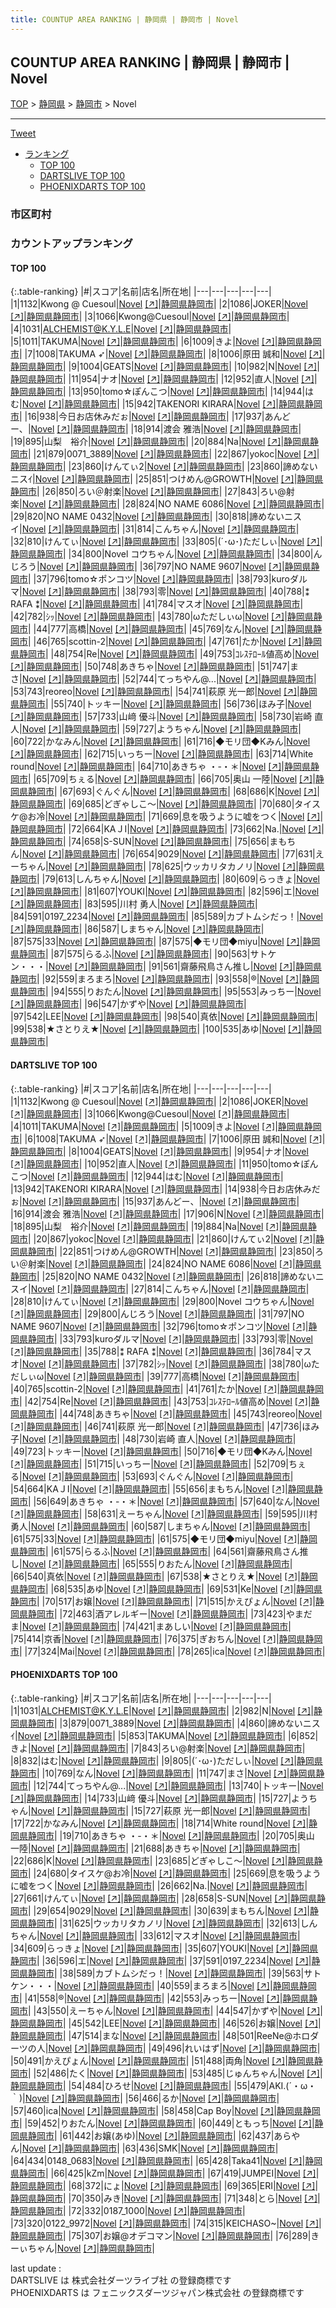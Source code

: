 ```yaml
---
title: COUNTUP AREA RANKING | 静岡県 | 静岡市 | Novel
---
```

## COUNTUP AREA RANKING | 静岡県 | 静岡市 | Novel

[TOP](/darts/rank/) > [静岡県](/darts/rank/静岡県/) > [静岡市](/darts/rank/静岡県/静岡市/) > Novel

___

<a href="https://twitter.com/share?ref_src=twsrc%5Etfw" data-text="COUNTUP AREA RANKING | 静岡県静岡市Novel" class="twitter-share-button" data-hashtags="DARTSLIVE,PHOENIXDARTS,darts,ダーツ" data-show-count="false">Tweet</a>

* [ランキング](#カウントアップランキング)
    * [TOP 100](#top-100)
    * [DARTSLIVE TOP 100](#dartslive-top-100)
    * [PHOENIXDARTS TOP 100](#phoenixdarts-top-100)

### 市区町村

<ul>

</ul>

### カウントアップランキング

#### TOP 100



{:.table-ranking}
|#|スコア|名前|店名|所在地|
|---|---|---|---|---|
|1|1132|<span class="rank-name-dl">Kwong @ Cuesoul</span>|<a href="/darts/rank/shops/041ffbef693f46b2b21333aee1bd51e4.html">Novel</a> <a href="https://search.dartslive.com/jp/shop/041ffbef693f46b2b21333aee1bd51e4">[↗]</a>|<a href="/darts/rank/静岡県/静岡市">静岡県静岡市</a>|
|2|1086|<span class="rank-name-dl">JOKER</span>|<a href="/darts/rank/shops/041ffbef693f46b2b21333aee1bd51e4.html">Novel</a> <a href="https://search.dartslive.com/jp/shop/041ffbef693f46b2b21333aee1bd51e4">[↗]</a>|<a href="/darts/rank/静岡県/静岡市">静岡県静岡市</a>|
|3|1066|<span class="rank-name-dl">Kwong@Cuesoul</span>|<a href="/darts/rank/shops/041ffbef693f46b2b21333aee1bd51e4.html">Novel</a> <a href="https://search.dartslive.com/jp/shop/041ffbef693f46b2b21333aee1bd51e4">[↗]</a>|<a href="/darts/rank/静岡県/静岡市">静岡県静岡市</a>|
|4|1031|<span class="rank-name-pd">ALCHEMIST@K.Y.L.E</span>|<a href="/darts/rank/shops/89588.html">Novel</a> <a href="https://vs.phoenixdarts.com/jp/shop/shopDetailInfo/s_89588?s_seq=89588">[↗]</a>|<a href="/darts/rank/静岡県/静岡市">静岡県静岡市</a>|
|5|1011|<span class="rank-name-dl">TAKUMA</span>|<a href="/darts/rank/shops/041ffbef693f46b2b21333aee1bd51e4.html">Novel</a> <a href="https://search.dartslive.com/jp/shop/041ffbef693f46b2b21333aee1bd51e4">[↗]</a>|<a href="/darts/rank/静岡県/静岡市">静岡県静岡市</a>|
|6|1009|<span class="rank-name-dl">きよ</span>|<a href="/darts/rank/shops/041ffbef693f46b2b21333aee1bd51e4.html">Novel</a> <a href="https://search.dartslive.com/jp/shop/041ffbef693f46b2b21333aee1bd51e4">[↗]</a>|<a href="/darts/rank/静岡県/静岡市">静岡県静岡市</a>|
|7|1008|<span class="rank-name-dl">TAKUMA ➶</span>|<a href="/darts/rank/shops/041ffbef693f46b2b21333aee1bd51e4.html">Novel</a> <a href="https://search.dartslive.com/jp/shop/041ffbef693f46b2b21333aee1bd51e4">[↗]</a>|<a href="/darts/rank/静岡県/静岡市">静岡県静岡市</a>|
|8|1006|<span class="rank-name-dl">原田 誠和</span>|<a href="/darts/rank/shops/041ffbef693f46b2b21333aee1bd51e4.html">Novel</a> <a href="https://search.dartslive.com/jp/shop/041ffbef693f46b2b21333aee1bd51e4">[↗]</a>|<a href="/darts/rank/静岡県/静岡市">静岡県静岡市</a>|
|9|1004|<span class="rank-name-dl">GEATS</span>|<a href="/darts/rank/shops/041ffbef693f46b2b21333aee1bd51e4.html">Novel</a> <a href="https://search.dartslive.com/jp/shop/041ffbef693f46b2b21333aee1bd51e4">[↗]</a>|<a href="/darts/rank/静岡県/静岡市">静岡県静岡市</a>|
|10|982|<span class="rank-name-pd">N</span>|<a href="/darts/rank/shops/89588.html">Novel</a> <a href="https://vs.phoenixdarts.com/jp/shop/shopDetailInfo/s_89588?s_seq=89588">[↗]</a>|<a href="/darts/rank/静岡県/静岡市">静岡県静岡市</a>|
|11|954|<span class="rank-name-dl">ナオ</span>|<a href="/darts/rank/shops/041ffbef693f46b2b21333aee1bd51e4.html">Novel</a> <a href="https://search.dartslive.com/jp/shop/041ffbef693f46b2b21333aee1bd51e4">[↗]</a>|<a href="/darts/rank/静岡県/静岡市">静岡県静岡市</a>|
|12|952|<span class="rank-name-dl">直人</span>|<a href="/darts/rank/shops/041ffbef693f46b2b21333aee1bd51e4.html">Novel</a> <a href="https://search.dartslive.com/jp/shop/041ffbef693f46b2b21333aee1bd51e4">[↗]</a>|<a href="/darts/rank/静岡県/静岡市">静岡県静岡市</a>|
|13|950|<span class="rank-name-dl">tomo☆ぽんこつ</span>|<a href="/darts/rank/shops/041ffbef693f46b2b21333aee1bd51e4.html">Novel</a> <a href="https://search.dartslive.com/jp/shop/041ffbef693f46b2b21333aee1bd51e4">[↗]</a>|<a href="/darts/rank/静岡県/静岡市">静岡県静岡市</a>|
|14|944|<span class="rank-name-dl">はむ</span>|<a href="/darts/rank/shops/041ffbef693f46b2b21333aee1bd51e4.html">Novel</a> <a href="https://search.dartslive.com/jp/shop/041ffbef693f46b2b21333aee1bd51e4">[↗]</a>|<a href="/darts/rank/静岡県/静岡市">静岡県静岡市</a>|
|15|942|<span class="rank-name-dl">TAKENORI KIRARA</span>|<a href="/darts/rank/shops/041ffbef693f46b2b21333aee1bd51e4.html">Novel</a> <a href="https://search.dartslive.com/jp/shop/041ffbef693f46b2b21333aee1bd51e4">[↗]</a>|<a href="/darts/rank/静岡県/静岡市">静岡県静岡市</a>|
|16|938|<span class="rank-name-dl">今日お店休みだぉ</span>|<a href="/darts/rank/shops/041ffbef693f46b2b21333aee1bd51e4.html">Novel</a> <a href="https://search.dartslive.com/jp/shop/041ffbef693f46b2b21333aee1bd51e4">[↗]</a>|<a href="/darts/rank/静岡県/静岡市">静岡県静岡市</a>|
|17|937|<span class="rank-name-dl">あんどー、</span>|<a href="/darts/rank/shops/041ffbef693f46b2b21333aee1bd51e4.html">Novel</a> <a href="https://search.dartslive.com/jp/shop/041ffbef693f46b2b21333aee1bd51e4">[↗]</a>|<a href="/darts/rank/静岡県/静岡市">静岡県静岡市</a>|
|18|914|<span class="rank-name-dl">渡会 雅浩</span>|<a href="/darts/rank/shops/041ffbef693f46b2b21333aee1bd51e4.html">Novel</a> <a href="https://search.dartslive.com/jp/shop/041ffbef693f46b2b21333aee1bd51e4">[↗]</a>|<a href="/darts/rank/静岡県/静岡市">静岡県静岡市</a>|
|19|895|<span class="rank-name-dl">山梨　裕介</span>|<a href="/darts/rank/shops/041ffbef693f46b2b21333aee1bd51e4.html">Novel</a> <a href="https://search.dartslive.com/jp/shop/041ffbef693f46b2b21333aee1bd51e4">[↗]</a>|<a href="/darts/rank/静岡県/静岡市">静岡県静岡市</a>|
|20|884|<span class="rank-name-dl">Na</span>|<a href="/darts/rank/shops/041ffbef693f46b2b21333aee1bd51e4.html">Novel</a> <a href="https://search.dartslive.com/jp/shop/041ffbef693f46b2b21333aee1bd51e4">[↗]</a>|<a href="/darts/rank/静岡県/静岡市">静岡県静岡市</a>|
|21|879|<span class="rank-name-pd">0071_3889</span>|<a href="/darts/rank/shops/89588.html">Novel</a> <a href="https://vs.phoenixdarts.com/jp/shop/shopDetailInfo/s_89588?s_seq=89588">[↗]</a>|<a href="/darts/rank/静岡県/静岡市">静岡県静岡市</a>|
|22|867|<span class="rank-name-dl">yokoc</span>|<a href="/darts/rank/shops/041ffbef693f46b2b21333aee1bd51e4.html">Novel</a> <a href="https://search.dartslive.com/jp/shop/041ffbef693f46b2b21333aee1bd51e4">[↗]</a>|<a href="/darts/rank/静岡県/静岡市">静岡県静岡市</a>|
|23|860|<span class="rank-name-dl">けんてぃ2</span>|<a href="/darts/rank/shops/041ffbef693f46b2b21333aee1bd51e4.html">Novel</a> <a href="https://search.dartslive.com/jp/shop/041ffbef693f46b2b21333aee1bd51e4">[↗]</a>|<a href="/darts/rank/静岡県/静岡市">静岡県静岡市</a>|
|23|860|<span class="rank-name-pd">諦めないニスｲ</span>|<a href="/darts/rank/shops/89588.html">Novel</a> <a href="https://vs.phoenixdarts.com/jp/shop/shopDetailInfo/s_89588?s_seq=89588">[↗]</a>|<a href="/darts/rank/静岡県/静岡市">静岡県静岡市</a>|
|25|851|<span class="rank-name-dl">つけめん@GROWTH</span>|<a href="/darts/rank/shops/041ffbef693f46b2b21333aee1bd51e4.html">Novel</a> <a href="https://search.dartslive.com/jp/shop/041ffbef693f46b2b21333aee1bd51e4">[↗]</a>|<a href="/darts/rank/静岡県/静岡市">静岡県静岡市</a>|
|26|850|<span class="rank-name-dl">ろい＠射楽</span>|<a href="/darts/rank/shops/041ffbef693f46b2b21333aee1bd51e4.html">Novel</a> <a href="https://search.dartslive.com/jp/shop/041ffbef693f46b2b21333aee1bd51e4">[↗]</a>|<a href="/darts/rank/静岡県/静岡市">静岡県静岡市</a>|
|27|843|<span class="rank-name-pd">ろい@射楽</span>|<a href="/darts/rank/shops/89588.html">Novel</a> <a href="https://vs.phoenixdarts.com/jp/shop/shopDetailInfo/s_89588?s_seq=89588">[↗]</a>|<a href="/darts/rank/静岡県/静岡市">静岡県静岡市</a>|
|28|824|<span class="rank-name-dl">NO NAME 6086</span>|<a href="/darts/rank/shops/041ffbef693f46b2b21333aee1bd51e4.html">Novel</a> <a href="https://search.dartslive.com/jp/shop/041ffbef693f46b2b21333aee1bd51e4">[↗]</a>|<a href="/darts/rank/静岡県/静岡市">静岡県静岡市</a>|
|29|820|<span class="rank-name-dl">NO NAME 0432</span>|<a href="/darts/rank/shops/041ffbef693f46b2b21333aee1bd51e4.html">Novel</a> <a href="https://search.dartslive.com/jp/shop/041ffbef693f46b2b21333aee1bd51e4">[↗]</a>|<a href="/darts/rank/静岡県/静岡市">静岡県静岡市</a>|
|30|818|<span class="rank-name-dl">諦めないニスイ</span>|<a href="/darts/rank/shops/041ffbef693f46b2b21333aee1bd51e4.html">Novel</a> <a href="https://search.dartslive.com/jp/shop/041ffbef693f46b2b21333aee1bd51e4">[↗]</a>|<a href="/darts/rank/静岡県/静岡市">静岡県静岡市</a>|
|31|814|<span class="rank-name-dl">こんちゃん</span>|<a href="/darts/rank/shops/041ffbef693f46b2b21333aee1bd51e4.html">Novel</a> <a href="https://search.dartslive.com/jp/shop/041ffbef693f46b2b21333aee1bd51e4">[↗]</a>|<a href="/darts/rank/静岡県/静岡市">静岡県静岡市</a>|
|32|810|<span class="rank-name-dl">けんてぃ</span>|<a href="/darts/rank/shops/041ffbef693f46b2b21333aee1bd51e4.html">Novel</a> <a href="https://search.dartslive.com/jp/shop/041ffbef693f46b2b21333aee1bd51e4">[↗]</a>|<a href="/darts/rank/静岡県/静岡市">静岡県静岡市</a>|
|33|805|<span class="rank-name-pd">(´･ω･)ただしぃ</span>|<a href="/darts/rank/shops/89588.html">Novel</a> <a href="https://vs.phoenixdarts.com/jp/shop/shopDetailInfo/s_89588?s_seq=89588">[↗]</a>|<a href="/darts/rank/静岡県/静岡市">静岡県静岡市</a>|
|34|800|<span class="rank-name-dl">Novel コウちゃん</span>|<a href="/darts/rank/shops/041ffbef693f46b2b21333aee1bd51e4.html">Novel</a> <a href="https://search.dartslive.com/jp/shop/041ffbef693f46b2b21333aee1bd51e4">[↗]</a>|<a href="/darts/rank/静岡県/静岡市">静岡県静岡市</a>|
|34|800|<span class="rank-name-dl">んじろう</span>|<a href="/darts/rank/shops/041ffbef693f46b2b21333aee1bd51e4.html">Novel</a> <a href="https://search.dartslive.com/jp/shop/041ffbef693f46b2b21333aee1bd51e4">[↗]</a>|<a href="/darts/rank/静岡県/静岡市">静岡県静岡市</a>|
|36|797|<span class="rank-name-dl">NO NAME 9607</span>|<a href="/darts/rank/shops/041ffbef693f46b2b21333aee1bd51e4.html">Novel</a> <a href="https://search.dartslive.com/jp/shop/041ffbef693f46b2b21333aee1bd51e4">[↗]</a>|<a href="/darts/rank/静岡県/静岡市">静岡県静岡市</a>|
|37|796|<span class="rank-name-dl">tomo☆ポンコツ</span>|<a href="/darts/rank/shops/041ffbef693f46b2b21333aee1bd51e4.html">Novel</a> <a href="https://search.dartslive.com/jp/shop/041ffbef693f46b2b21333aee1bd51e4">[↗]</a>|<a href="/darts/rank/静岡県/静岡市">静岡県静岡市</a>|
|38|793|<span class="rank-name-dl">kuroダルマ</span>|<a href="/darts/rank/shops/041ffbef693f46b2b21333aee1bd51e4.html">Novel</a> <a href="https://search.dartslive.com/jp/shop/041ffbef693f46b2b21333aee1bd51e4">[↗]</a>|<a href="/darts/rank/静岡県/静岡市">静岡県静岡市</a>|
|38|793|<span class="rank-name-dl">零</span>|<a href="/darts/rank/shops/041ffbef693f46b2b21333aee1bd51e4.html">Novel</a> <a href="https://search.dartslive.com/jp/shop/041ffbef693f46b2b21333aee1bd51e4">[↗]</a>|<a href="/darts/rank/静岡県/静岡市">静岡県静岡市</a>|
|40|788|<span class="rank-name-dl">⁑ RAFA ⁑</span>|<a href="/darts/rank/shops/041ffbef693f46b2b21333aee1bd51e4.html">Novel</a> <a href="https://search.dartslive.com/jp/shop/041ffbef693f46b2b21333aee1bd51e4">[↗]</a>|<a href="/darts/rank/静岡県/静岡市">静岡県静岡市</a>|
|41|784|<span class="rank-name-dl">マスオ</span>|<a href="/darts/rank/shops/041ffbef693f46b2b21333aee1bd51e4.html">Novel</a> <a href="https://search.dartslive.com/jp/shop/041ffbef693f46b2b21333aee1bd51e4">[↗]</a>|<a href="/darts/rank/静岡県/静岡市">静岡県静岡市</a>|
|42|782|<span class="rank-name-dl">ｼｯ</span>|<a href="/darts/rank/shops/041ffbef693f46b2b21333aee1bd51e4.html">Novel</a> <a href="https://search.dartslive.com/jp/shop/041ffbef693f46b2b21333aee1bd51e4">[↗]</a>|<a href="/darts/rank/静岡県/静岡市">静岡県静岡市</a>|
|43|780|<span class="rank-name-dl">ωただしぃω</span>|<a href="/darts/rank/shops/041ffbef693f46b2b21333aee1bd51e4.html">Novel</a> <a href="https://search.dartslive.com/jp/shop/041ffbef693f46b2b21333aee1bd51e4">[↗]</a>|<a href="/darts/rank/静岡県/静岡市">静岡県静岡市</a>|
|44|777|<span class="rank-name-dl">高橋</span>|<a href="/darts/rank/shops/041ffbef693f46b2b21333aee1bd51e4.html">Novel</a> <a href="https://search.dartslive.com/jp/shop/041ffbef693f46b2b21333aee1bd51e4">[↗]</a>|<a href="/darts/rank/静岡県/静岡市">静岡県静岡市</a>|
|45|769|<span class="rank-name-pd">なん</span>|<a href="/darts/rank/shops/89588.html">Novel</a> <a href="https://vs.phoenixdarts.com/jp/shop/shopDetailInfo/s_89588?s_seq=89588">[↗]</a>|<a href="/darts/rank/静岡県/静岡市">静岡県静岡市</a>|
|46|765|<span class="rank-name-dl">scottin-2</span>|<a href="/darts/rank/shops/041ffbef693f46b2b21333aee1bd51e4.html">Novel</a> <a href="https://search.dartslive.com/jp/shop/041ffbef693f46b2b21333aee1bd51e4">[↗]</a>|<a href="/darts/rank/静岡県/静岡市">静岡県静岡市</a>|
|47|761|<span class="rank-name-dl">たか</span>|<a href="/darts/rank/shops/041ffbef693f46b2b21333aee1bd51e4.html">Novel</a> <a href="https://search.dartslive.com/jp/shop/041ffbef693f46b2b21333aee1bd51e4">[↗]</a>|<a href="/darts/rank/静岡県/静岡市">静岡県静岡市</a>|
|48|754|<span class="rank-name-dl">Re</span>|<a href="/darts/rank/shops/041ffbef693f46b2b21333aee1bd51e4.html">Novel</a> <a href="https://search.dartslive.com/jp/shop/041ffbef693f46b2b21333aee1bd51e4">[↗]</a>|<a href="/darts/rank/静岡県/静岡市">静岡県静岡市</a>|
|49|753|<span class="rank-name-dl">ｺﾚｽﾃﾛｰﾙ値高め</span>|<a href="/darts/rank/shops/041ffbef693f46b2b21333aee1bd51e4.html">Novel</a> <a href="https://search.dartslive.com/jp/shop/041ffbef693f46b2b21333aee1bd51e4">[↗]</a>|<a href="/darts/rank/静岡県/静岡市">静岡県静岡市</a>|
|50|748|<span class="rank-name-dl">あきちゃ</span>|<a href="/darts/rank/shops/041ffbef693f46b2b21333aee1bd51e4.html">Novel</a> <a href="https://search.dartslive.com/jp/shop/041ffbef693f46b2b21333aee1bd51e4">[↗]</a>|<a href="/darts/rank/静岡県/静岡市">静岡県静岡市</a>|
|51|747|<span class="rank-name-pd">まさ</span>|<a href="/darts/rank/shops/89588.html">Novel</a> <a href="https://vs.phoenixdarts.com/jp/shop/shopDetailInfo/s_89588?s_seq=89588">[↗]</a>|<a href="/darts/rank/静岡県/静岡市">静岡県静岡市</a>|
|52|744|<span class="rank-name-pd">てっちやん@...</span>|<a href="/darts/rank/shops/89588.html">Novel</a> <a href="https://vs.phoenixdarts.com/jp/shop/shopDetailInfo/s_89588?s_seq=89588">[↗]</a>|<a href="/darts/rank/静岡県/静岡市">静岡県静岡市</a>|
|53|743|<span class="rank-name-dl">reoreo</span>|<a href="/darts/rank/shops/041ffbef693f46b2b21333aee1bd51e4.html">Novel</a> <a href="https://search.dartslive.com/jp/shop/041ffbef693f46b2b21333aee1bd51e4">[↗]</a>|<a href="/darts/rank/静岡県/静岡市">静岡県静岡市</a>|
|54|741|<span class="rank-name-dl">萩原 光一郎</span>|<a href="/darts/rank/shops/041ffbef693f46b2b21333aee1bd51e4.html">Novel</a> <a href="https://search.dartslive.com/jp/shop/041ffbef693f46b2b21333aee1bd51e4">[↗]</a>|<a href="/darts/rank/静岡県/静岡市">静岡県静岡市</a>|
|55|740|<span class="rank-name-pd">トッキー</span>|<a href="/darts/rank/shops/89588.html">Novel</a> <a href="https://vs.phoenixdarts.com/jp/shop/shopDetailInfo/s_89588?s_seq=89588">[↗]</a>|<a href="/darts/rank/静岡県/静岡市">静岡県静岡市</a>|
|56|736|<span class="rank-name-dl">ほみ子</span>|<a href="/darts/rank/shops/041ffbef693f46b2b21333aee1bd51e4.html">Novel</a> <a href="https://search.dartslive.com/jp/shop/041ffbef693f46b2b21333aee1bd51e4">[↗]</a>|<a href="/darts/rank/静岡県/静岡市">静岡県静岡市</a>|
|57|733|<span class="rank-name-pd"><span class="pro-icon-pd"></span>山﨑 優斗</span>|<a href="/darts/rank/shops/89588.html">Novel</a> <a href="https://vs.phoenixdarts.com/jp/shop/shopDetailInfo/s_89588?s_seq=89588">[↗]</a>|<a href="/darts/rank/静岡県/静岡市">静岡県静岡市</a>|
|58|730|<span class="rank-name-dl">岩崎 直人</span>|<a href="/darts/rank/shops/041ffbef693f46b2b21333aee1bd51e4.html">Novel</a> <a href="https://search.dartslive.com/jp/shop/041ffbef693f46b2b21333aee1bd51e4">[↗]</a>|<a href="/darts/rank/静岡県/静岡市">静岡県静岡市</a>|
|59|727|<span class="rank-name-pd">ようちゃん</span>|<a href="/darts/rank/shops/89588.html">Novel</a> <a href="https://vs.phoenixdarts.com/jp/shop/shopDetailInfo/s_89588?s_seq=89588">[↗]</a>|<a href="/darts/rank/静岡県/静岡市">静岡県静岡市</a>|
|60|722|<span class="rank-name-pd">かなみん</span>|<a href="/darts/rank/shops/89588.html">Novel</a> <a href="https://vs.phoenixdarts.com/jp/shop/shopDetailInfo/s_89588?s_seq=89588">[↗]</a>|<a href="/darts/rank/静岡県/静岡市">静岡県静岡市</a>|
|61|716|<span class="rank-name-dl">◆モリ団◆Kみん</span>|<a href="/darts/rank/shops/041ffbef693f46b2b21333aee1bd51e4.html">Novel</a> <a href="https://search.dartslive.com/jp/shop/041ffbef693f46b2b21333aee1bd51e4">[↗]</a>|<a href="/darts/rank/静岡県/静岡市">静岡県静岡市</a>|
|62|715|<span class="rank-name-dl">いっちー</span>|<a href="/darts/rank/shops/041ffbef693f46b2b21333aee1bd51e4.html">Novel</a> <a href="https://search.dartslive.com/jp/shop/041ffbef693f46b2b21333aee1bd51e4">[↗]</a>|<a href="/darts/rank/静岡県/静岡市">静岡県静岡市</a>|
|63|714|<span class="rank-name-pd">White round</span>|<a href="/darts/rank/shops/89588.html">Novel</a> <a href="https://vs.phoenixdarts.com/jp/shop/shopDetailInfo/s_89588?s_seq=89588">[↗]</a>|<a href="/darts/rank/静岡県/静岡市">静岡県静岡市</a>|
|64|710|<span class="rank-name-pd">あきちゃ ・-・＊</span>|<a href="/darts/rank/shops/89588.html">Novel</a> <a href="https://vs.phoenixdarts.com/jp/shop/shopDetailInfo/s_89588?s_seq=89588">[↗]</a>|<a href="/darts/rank/静岡県/静岡市">静岡県静岡市</a>|
|65|709|<span class="rank-name-dl">ちぇる</span>|<a href="/darts/rank/shops/041ffbef693f46b2b21333aee1bd51e4.html">Novel</a> <a href="https://search.dartslive.com/jp/shop/041ffbef693f46b2b21333aee1bd51e4">[↗]</a>|<a href="/darts/rank/静岡県/静岡市">静岡県静岡市</a>|
|66|705|<span class="rank-name-pd"><span class="pro-icon-pd"></span>奥山 一陸</span>|<a href="/darts/rank/shops/89588.html">Novel</a> <a href="https://vs.phoenixdarts.com/jp/shop/shopDetailInfo/s_89588?s_seq=89588">[↗]</a>|<a href="/darts/rank/静岡県/静岡市">静岡県静岡市</a>|
|67|693|<span class="rank-name-dl">ぐんぐん</span>|<a href="/darts/rank/shops/041ffbef693f46b2b21333aee1bd51e4.html">Novel</a> <a href="https://search.dartslive.com/jp/shop/041ffbef693f46b2b21333aee1bd51e4">[↗]</a>|<a href="/darts/rank/静岡県/静岡市">静岡県静岡市</a>|
|68|686|<span class="rank-name-pd">K</span>|<a href="/darts/rank/shops/89588.html">Novel</a> <a href="https://vs.phoenixdarts.com/jp/shop/shopDetailInfo/s_89588?s_seq=89588">[↗]</a>|<a href="/darts/rank/静岡県/静岡市">静岡県静岡市</a>|
|69|685|<span class="rank-name-pd">どぎゃしこ～</span>|<a href="/darts/rank/shops/89588.html">Novel</a> <a href="https://vs.phoenixdarts.com/jp/shop/shopDetailInfo/s_89588?s_seq=89588">[↗]</a>|<a href="/darts/rank/静岡県/静岡市">静岡県静岡市</a>|
|70|680|<span class="rank-name-pd">タイスケ@お冷</span>|<a href="/darts/rank/shops/89588.html">Novel</a> <a href="https://vs.phoenixdarts.com/jp/shop/shopDetailInfo/s_89588?s_seq=89588">[↗]</a>|<a href="/darts/rank/静岡県/静岡市">静岡県静岡市</a>|
|71|669|<span class="rank-name-pd">息を吸うように嘘をつく</span>|<a href="/darts/rank/shops/89588.html">Novel</a> <a href="https://vs.phoenixdarts.com/jp/shop/shopDetailInfo/s_89588?s_seq=89588">[↗]</a>|<a href="/darts/rank/静岡県/静岡市">静岡県静岡市</a>|
|72|664|<span class="rank-name-dl">KAＪI</span>|<a href="/darts/rank/shops/041ffbef693f46b2b21333aee1bd51e4.html">Novel</a> <a href="https://search.dartslive.com/jp/shop/041ffbef693f46b2b21333aee1bd51e4">[↗]</a>|<a href="/darts/rank/静岡県/静岡市">静岡県静岡市</a>|
|73|662|<span class="rank-name-pd">Na.</span>|<a href="/darts/rank/shops/89588.html">Novel</a> <a href="https://vs.phoenixdarts.com/jp/shop/shopDetailInfo/s_89588?s_seq=89588">[↗]</a>|<a href="/darts/rank/静岡県/静岡市">静岡県静岡市</a>|
|74|658|<span class="rank-name-pd">S-SUN</span>|<a href="/darts/rank/shops/89588.html">Novel</a> <a href="https://vs.phoenixdarts.com/jp/shop/shopDetailInfo/s_89588?s_seq=89588">[↗]</a>|<a href="/darts/rank/静岡県/静岡市">静岡県静岡市</a>|
|75|656|<span class="rank-name-dl">まもちん</span>|<a href="/darts/rank/shops/041ffbef693f46b2b21333aee1bd51e4.html">Novel</a> <a href="https://search.dartslive.com/jp/shop/041ffbef693f46b2b21333aee1bd51e4">[↗]</a>|<a href="/darts/rank/静岡県/静岡市">静岡県静岡市</a>|
|76|654|<span class="rank-name-pd">9029</span>|<a href="/darts/rank/shops/89588.html">Novel</a> <a href="https://vs.phoenixdarts.com/jp/shop/shopDetailInfo/s_89588?s_seq=89588">[↗]</a>|<a href="/darts/rank/静岡県/静岡市">静岡県静岡市</a>|
|77|631|<span class="rank-name-dl">えーちゃん</span>|<a href="/darts/rank/shops/041ffbef693f46b2b21333aee1bd51e4.html">Novel</a> <a href="https://search.dartslive.com/jp/shop/041ffbef693f46b2b21333aee1bd51e4">[↗]</a>|<a href="/darts/rank/静岡県/静岡市">静岡県静岡市</a>|
|78|625|<span class="rank-name-pd">ウッカリタカノリ</span>|<a href="/darts/rank/shops/89588.html">Novel</a> <a href="https://vs.phoenixdarts.com/jp/shop/shopDetailInfo/s_89588?s_seq=89588">[↗]</a>|<a href="/darts/rank/静岡県/静岡市">静岡県静岡市</a>|
|79|613|<span class="rank-name-pd">しんちゃん</span>|<a href="/darts/rank/shops/89588.html">Novel</a> <a href="https://vs.phoenixdarts.com/jp/shop/shopDetailInfo/s_89588?s_seq=89588">[↗]</a>|<a href="/darts/rank/静岡県/静岡市">静岡県静岡市</a>|
|80|609|<span class="rank-name-pd">らっきょ</span>|<a href="/darts/rank/shops/89588.html">Novel</a> <a href="https://vs.phoenixdarts.com/jp/shop/shopDetailInfo/s_89588?s_seq=89588">[↗]</a>|<a href="/darts/rank/静岡県/静岡市">静岡県静岡市</a>|
|81|607|<span class="rank-name-pd">YOUKI</span>|<a href="/darts/rank/shops/89588.html">Novel</a> <a href="https://vs.phoenixdarts.com/jp/shop/shopDetailInfo/s_89588?s_seq=89588">[↗]</a>|<a href="/darts/rank/静岡県/静岡市">静岡県静岡市</a>|
|82|596|<span class="rank-name-pd">エ</span>|<a href="/darts/rank/shops/89588.html">Novel</a> <a href="https://vs.phoenixdarts.com/jp/shop/shopDetailInfo/s_89588?s_seq=89588">[↗]</a>|<a href="/darts/rank/静岡県/静岡市">静岡県静岡市</a>|
|83|595|<span class="rank-name-dl">川村 勇人</span>|<a href="/darts/rank/shops/041ffbef693f46b2b21333aee1bd51e4.html">Novel</a> <a href="https://search.dartslive.com/jp/shop/041ffbef693f46b2b21333aee1bd51e4">[↗]</a>|<a href="/darts/rank/静岡県/静岡市">静岡県静岡市</a>|
|84|591|<span class="rank-name-pd">0197_2234</span>|<a href="/darts/rank/shops/89588.html">Novel</a> <a href="https://vs.phoenixdarts.com/jp/shop/shopDetailInfo/s_89588?s_seq=89588">[↗]</a>|<a href="/darts/rank/静岡県/静岡市">静岡県静岡市</a>|
|85|589|<span class="rank-name-pd">カブトムシだっ！</span>|<a href="/darts/rank/shops/89588.html">Novel</a> <a href="https://vs.phoenixdarts.com/jp/shop/shopDetailInfo/s_89588?s_seq=89588">[↗]</a>|<a href="/darts/rank/静岡県/静岡市">静岡県静岡市</a>|
|86|587|<span class="rank-name-dl">しまちゃん</span>|<a href="/darts/rank/shops/041ffbef693f46b2b21333aee1bd51e4.html">Novel</a> <a href="https://search.dartslive.com/jp/shop/041ffbef693f46b2b21333aee1bd51e4">[↗]</a>|<a href="/darts/rank/静岡県/静岡市">静岡県静岡市</a>|
|87|575|<span class="rank-name-dl">33</span>|<a href="/darts/rank/shops/041ffbef693f46b2b21333aee1bd51e4.html">Novel</a> <a href="https://search.dartslive.com/jp/shop/041ffbef693f46b2b21333aee1bd51e4">[↗]</a>|<a href="/darts/rank/静岡県/静岡市">静岡県静岡市</a>|
|87|575|<span class="rank-name-dl">◆モリ団◆miyu</span>|<a href="/darts/rank/shops/041ffbef693f46b2b21333aee1bd51e4.html">Novel</a> <a href="https://search.dartslive.com/jp/shop/041ffbef693f46b2b21333aee1bd51e4">[↗]</a>|<a href="/darts/rank/静岡県/静岡市">静岡県静岡市</a>|
|87|575|<span class="rank-name-dl">らるふ</span>|<a href="/darts/rank/shops/041ffbef693f46b2b21333aee1bd51e4.html">Novel</a> <a href="https://search.dartslive.com/jp/shop/041ffbef693f46b2b21333aee1bd51e4">[↗]</a>|<a href="/darts/rank/静岡県/静岡市">静岡県静岡市</a>|
|90|563|<span class="rank-name-pd">サトケン・・・</span>|<a href="/darts/rank/shops/89588.html">Novel</a> <a href="https://vs.phoenixdarts.com/jp/shop/shopDetailInfo/s_89588?s_seq=89588">[↗]</a>|<a href="/darts/rank/静岡県/静岡市">静岡県静岡市</a>|
|91|561|<span class="rank-name-dl">齋藤飛鳥さん推し</span>|<a href="/darts/rank/shops/041ffbef693f46b2b21333aee1bd51e4.html">Novel</a> <a href="https://search.dartslive.com/jp/shop/041ffbef693f46b2b21333aee1bd51e4">[↗]</a>|<a href="/darts/rank/静岡県/静岡市">静岡県静岡市</a>|
|92|559|<span class="rank-name-pd">まろまろ</span>|<a href="/darts/rank/shops/89588.html">Novel</a> <a href="https://vs.phoenixdarts.com/jp/shop/shopDetailInfo/s_89588?s_seq=89588">[↗]</a>|<a href="/darts/rank/静岡県/静岡市">静岡県静岡市</a>|
|93|558|<span class="rank-name-pd">®️</span>|<a href="/darts/rank/shops/89588.html">Novel</a> <a href="https://vs.phoenixdarts.com/jp/shop/shopDetailInfo/s_89588?s_seq=89588">[↗]</a>|<a href="/darts/rank/静岡県/静岡市">静岡県静岡市</a>|
|94|555|<span class="rank-name-dl">りおたん</span>|<a href="/darts/rank/shops/041ffbef693f46b2b21333aee1bd51e4.html">Novel</a> <a href="https://search.dartslive.com/jp/shop/041ffbef693f46b2b21333aee1bd51e4">[↗]</a>|<a href="/darts/rank/静岡県/静岡市">静岡県静岡市</a>|
|95|553|<span class="rank-name-pd">みっちー</span>|<a href="/darts/rank/shops/89588.html">Novel</a> <a href="https://vs.phoenixdarts.com/jp/shop/shopDetailInfo/s_89588?s_seq=89588">[↗]</a>|<a href="/darts/rank/静岡県/静岡市">静岡県静岡市</a>|
|96|547|<span class="rank-name-pd">かずや</span>|<a href="/darts/rank/shops/89588.html">Novel</a> <a href="https://vs.phoenixdarts.com/jp/shop/shopDetailInfo/s_89588?s_seq=89588">[↗]</a>|<a href="/darts/rank/静岡県/静岡市">静岡県静岡市</a>|
|97|542|<span class="rank-name-pd">LEE</span>|<a href="/darts/rank/shops/89588.html">Novel</a> <a href="https://vs.phoenixdarts.com/jp/shop/shopDetailInfo/s_89588?s_seq=89588">[↗]</a>|<a href="/darts/rank/静岡県/静岡市">静岡県静岡市</a>|
|98|540|<span class="rank-name-dl">真依</span>|<a href="/darts/rank/shops/041ffbef693f46b2b21333aee1bd51e4.html">Novel</a> <a href="https://search.dartslive.com/jp/shop/041ffbef693f46b2b21333aee1bd51e4">[↗]</a>|<a href="/darts/rank/静岡県/静岡市">静岡県静岡市</a>|
|99|538|<span class="rank-name-dl">★さとりえ★</span>|<a href="/darts/rank/shops/041ffbef693f46b2b21333aee1bd51e4.html">Novel</a> <a href="https://search.dartslive.com/jp/shop/041ffbef693f46b2b21333aee1bd51e4">[↗]</a>|<a href="/darts/rank/静岡県/静岡市">静岡県静岡市</a>|
|100|535|<span class="rank-name-dl">あゆ</span>|<a href="/darts/rank/shops/041ffbef693f46b2b21333aee1bd51e4.html">Novel</a> <a href="https://search.dartslive.com/jp/shop/041ffbef693f46b2b21333aee1bd51e4">[↗]</a>|<a href="/darts/rank/静岡県/静岡市">静岡県静岡市</a>|


#### DARTSLIVE TOP 100



{:.table-ranking}
|#|スコア|名前|店名|所在地|
|---|---|---|---|---|
|1|1132|<span class="rank-name-dl">Kwong @ Cuesoul</span>|<a href="/darts/rank/shops/041ffbef693f46b2b21333aee1bd51e4.html">Novel</a> <a href="https://search.dartslive.com/jp/shop/041ffbef693f46b2b21333aee1bd51e4">[↗]</a>|<a href="/darts/rank/静岡県/静岡市">静岡県静岡市</a>|
|2|1086|<span class="rank-name-dl">JOKER</span>|<a href="/darts/rank/shops/041ffbef693f46b2b21333aee1bd51e4.html">Novel</a> <a href="https://search.dartslive.com/jp/shop/041ffbef693f46b2b21333aee1bd51e4">[↗]</a>|<a href="/darts/rank/静岡県/静岡市">静岡県静岡市</a>|
|3|1066|<span class="rank-name-dl">Kwong@Cuesoul</span>|<a href="/darts/rank/shops/041ffbef693f46b2b21333aee1bd51e4.html">Novel</a> <a href="https://search.dartslive.com/jp/shop/041ffbef693f46b2b21333aee1bd51e4">[↗]</a>|<a href="/darts/rank/静岡県/静岡市">静岡県静岡市</a>|
|4|1011|<span class="rank-name-dl">TAKUMA</span>|<a href="/darts/rank/shops/041ffbef693f46b2b21333aee1bd51e4.html">Novel</a> <a href="https://search.dartslive.com/jp/shop/041ffbef693f46b2b21333aee1bd51e4">[↗]</a>|<a href="/darts/rank/静岡県/静岡市">静岡県静岡市</a>|
|5|1009|<span class="rank-name-dl">きよ</span>|<a href="/darts/rank/shops/041ffbef693f46b2b21333aee1bd51e4.html">Novel</a> <a href="https://search.dartslive.com/jp/shop/041ffbef693f46b2b21333aee1bd51e4">[↗]</a>|<a href="/darts/rank/静岡県/静岡市">静岡県静岡市</a>|
|6|1008|<span class="rank-name-dl">TAKUMA ➶</span>|<a href="/darts/rank/shops/041ffbef693f46b2b21333aee1bd51e4.html">Novel</a> <a href="https://search.dartslive.com/jp/shop/041ffbef693f46b2b21333aee1bd51e4">[↗]</a>|<a href="/darts/rank/静岡県/静岡市">静岡県静岡市</a>|
|7|1006|<span class="rank-name-dl">原田 誠和</span>|<a href="/darts/rank/shops/041ffbef693f46b2b21333aee1bd51e4.html">Novel</a> <a href="https://search.dartslive.com/jp/shop/041ffbef693f46b2b21333aee1bd51e4">[↗]</a>|<a href="/darts/rank/静岡県/静岡市">静岡県静岡市</a>|
|8|1004|<span class="rank-name-dl">GEATS</span>|<a href="/darts/rank/shops/041ffbef693f46b2b21333aee1bd51e4.html">Novel</a> <a href="https://search.dartslive.com/jp/shop/041ffbef693f46b2b21333aee1bd51e4">[↗]</a>|<a href="/darts/rank/静岡県/静岡市">静岡県静岡市</a>|
|9|954|<span class="rank-name-dl">ナオ</span>|<a href="/darts/rank/shops/041ffbef693f46b2b21333aee1bd51e4.html">Novel</a> <a href="https://search.dartslive.com/jp/shop/041ffbef693f46b2b21333aee1bd51e4">[↗]</a>|<a href="/darts/rank/静岡県/静岡市">静岡県静岡市</a>|
|10|952|<span class="rank-name-dl">直人</span>|<a href="/darts/rank/shops/041ffbef693f46b2b21333aee1bd51e4.html">Novel</a> <a href="https://search.dartslive.com/jp/shop/041ffbef693f46b2b21333aee1bd51e4">[↗]</a>|<a href="/darts/rank/静岡県/静岡市">静岡県静岡市</a>|
|11|950|<span class="rank-name-dl">tomo☆ぽんこつ</span>|<a href="/darts/rank/shops/041ffbef693f46b2b21333aee1bd51e4.html">Novel</a> <a href="https://search.dartslive.com/jp/shop/041ffbef693f46b2b21333aee1bd51e4">[↗]</a>|<a href="/darts/rank/静岡県/静岡市">静岡県静岡市</a>|
|12|944|<span class="rank-name-dl">はむ</span>|<a href="/darts/rank/shops/041ffbef693f46b2b21333aee1bd51e4.html">Novel</a> <a href="https://search.dartslive.com/jp/shop/041ffbef693f46b2b21333aee1bd51e4">[↗]</a>|<a href="/darts/rank/静岡県/静岡市">静岡県静岡市</a>|
|13|942|<span class="rank-name-dl">TAKENORI KIRARA</span>|<a href="/darts/rank/shops/041ffbef693f46b2b21333aee1bd51e4.html">Novel</a> <a href="https://search.dartslive.com/jp/shop/041ffbef693f46b2b21333aee1bd51e4">[↗]</a>|<a href="/darts/rank/静岡県/静岡市">静岡県静岡市</a>|
|14|938|<span class="rank-name-dl">今日お店休みだぉ</span>|<a href="/darts/rank/shops/041ffbef693f46b2b21333aee1bd51e4.html">Novel</a> <a href="https://search.dartslive.com/jp/shop/041ffbef693f46b2b21333aee1bd51e4">[↗]</a>|<a href="/darts/rank/静岡県/静岡市">静岡県静岡市</a>|
|15|937|<span class="rank-name-dl">あんどー、</span>|<a href="/darts/rank/shops/041ffbef693f46b2b21333aee1bd51e4.html">Novel</a> <a href="https://search.dartslive.com/jp/shop/041ffbef693f46b2b21333aee1bd51e4">[↗]</a>|<a href="/darts/rank/静岡県/静岡市">静岡県静岡市</a>|
|16|914|<span class="rank-name-dl">渡会 雅浩</span>|<a href="/darts/rank/shops/041ffbef693f46b2b21333aee1bd51e4.html">Novel</a> <a href="https://search.dartslive.com/jp/shop/041ffbef693f46b2b21333aee1bd51e4">[↗]</a>|<a href="/darts/rank/静岡県/静岡市">静岡県静岡市</a>|
|17|906|<span class="rank-name-dl">N</span>|<a href="/darts/rank/shops/041ffbef693f46b2b21333aee1bd51e4.html">Novel</a> <a href="https://search.dartslive.com/jp/shop/041ffbef693f46b2b21333aee1bd51e4">[↗]</a>|<a href="/darts/rank/静岡県/静岡市">静岡県静岡市</a>|
|18|895|<span class="rank-name-dl">山梨　裕介</span>|<a href="/darts/rank/shops/041ffbef693f46b2b21333aee1bd51e4.html">Novel</a> <a href="https://search.dartslive.com/jp/shop/041ffbef693f46b2b21333aee1bd51e4">[↗]</a>|<a href="/darts/rank/静岡県/静岡市">静岡県静岡市</a>|
|19|884|<span class="rank-name-dl">Na</span>|<a href="/darts/rank/shops/041ffbef693f46b2b21333aee1bd51e4.html">Novel</a> <a href="https://search.dartslive.com/jp/shop/041ffbef693f46b2b21333aee1bd51e4">[↗]</a>|<a href="/darts/rank/静岡県/静岡市">静岡県静岡市</a>|
|20|867|<span class="rank-name-dl">yokoc</span>|<a href="/darts/rank/shops/041ffbef693f46b2b21333aee1bd51e4.html">Novel</a> <a href="https://search.dartslive.com/jp/shop/041ffbef693f46b2b21333aee1bd51e4">[↗]</a>|<a href="/darts/rank/静岡県/静岡市">静岡県静岡市</a>|
|21|860|<span class="rank-name-dl">けんてぃ2</span>|<a href="/darts/rank/shops/041ffbef693f46b2b21333aee1bd51e4.html">Novel</a> <a href="https://search.dartslive.com/jp/shop/041ffbef693f46b2b21333aee1bd51e4">[↗]</a>|<a href="/darts/rank/静岡県/静岡市">静岡県静岡市</a>|
|22|851|<span class="rank-name-dl">つけめん@GROWTH</span>|<a href="/darts/rank/shops/041ffbef693f46b2b21333aee1bd51e4.html">Novel</a> <a href="https://search.dartslive.com/jp/shop/041ffbef693f46b2b21333aee1bd51e4">[↗]</a>|<a href="/darts/rank/静岡県/静岡市">静岡県静岡市</a>|
|23|850|<span class="rank-name-dl">ろい＠射楽</span>|<a href="/darts/rank/shops/041ffbef693f46b2b21333aee1bd51e4.html">Novel</a> <a href="https://search.dartslive.com/jp/shop/041ffbef693f46b2b21333aee1bd51e4">[↗]</a>|<a href="/darts/rank/静岡県/静岡市">静岡県静岡市</a>|
|24|824|<span class="rank-name-dl">NO NAME 6086</span>|<a href="/darts/rank/shops/041ffbef693f46b2b21333aee1bd51e4.html">Novel</a> <a href="https://search.dartslive.com/jp/shop/041ffbef693f46b2b21333aee1bd51e4">[↗]</a>|<a href="/darts/rank/静岡県/静岡市">静岡県静岡市</a>|
|25|820|<span class="rank-name-dl">NO NAME 0432</span>|<a href="/darts/rank/shops/041ffbef693f46b2b21333aee1bd51e4.html">Novel</a> <a href="https://search.dartslive.com/jp/shop/041ffbef693f46b2b21333aee1bd51e4">[↗]</a>|<a href="/darts/rank/静岡県/静岡市">静岡県静岡市</a>|
|26|818|<span class="rank-name-dl">諦めないニスイ</span>|<a href="/darts/rank/shops/041ffbef693f46b2b21333aee1bd51e4.html">Novel</a> <a href="https://search.dartslive.com/jp/shop/041ffbef693f46b2b21333aee1bd51e4">[↗]</a>|<a href="/darts/rank/静岡県/静岡市">静岡県静岡市</a>|
|27|814|<span class="rank-name-dl">こんちゃん</span>|<a href="/darts/rank/shops/041ffbef693f46b2b21333aee1bd51e4.html">Novel</a> <a href="https://search.dartslive.com/jp/shop/041ffbef693f46b2b21333aee1bd51e4">[↗]</a>|<a href="/darts/rank/静岡県/静岡市">静岡県静岡市</a>|
|28|810|<span class="rank-name-dl">けんてぃ</span>|<a href="/darts/rank/shops/041ffbef693f46b2b21333aee1bd51e4.html">Novel</a> <a href="https://search.dartslive.com/jp/shop/041ffbef693f46b2b21333aee1bd51e4">[↗]</a>|<a href="/darts/rank/静岡県/静岡市">静岡県静岡市</a>|
|29|800|<span class="rank-name-dl">Novel コウちゃん</span>|<a href="/darts/rank/shops/041ffbef693f46b2b21333aee1bd51e4.html">Novel</a> <a href="https://search.dartslive.com/jp/shop/041ffbef693f46b2b21333aee1bd51e4">[↗]</a>|<a href="/darts/rank/静岡県/静岡市">静岡県静岡市</a>|
|29|800|<span class="rank-name-dl">んじろう</span>|<a href="/darts/rank/shops/041ffbef693f46b2b21333aee1bd51e4.html">Novel</a> <a href="https://search.dartslive.com/jp/shop/041ffbef693f46b2b21333aee1bd51e4">[↗]</a>|<a href="/darts/rank/静岡県/静岡市">静岡県静岡市</a>|
|31|797|<span class="rank-name-dl">NO NAME 9607</span>|<a href="/darts/rank/shops/041ffbef693f46b2b21333aee1bd51e4.html">Novel</a> <a href="https://search.dartslive.com/jp/shop/041ffbef693f46b2b21333aee1bd51e4">[↗]</a>|<a href="/darts/rank/静岡県/静岡市">静岡県静岡市</a>|
|32|796|<span class="rank-name-dl">tomo☆ポンコツ</span>|<a href="/darts/rank/shops/041ffbef693f46b2b21333aee1bd51e4.html">Novel</a> <a href="https://search.dartslive.com/jp/shop/041ffbef693f46b2b21333aee1bd51e4">[↗]</a>|<a href="/darts/rank/静岡県/静岡市">静岡県静岡市</a>|
|33|793|<span class="rank-name-dl">kuroダルマ</span>|<a href="/darts/rank/shops/041ffbef693f46b2b21333aee1bd51e4.html">Novel</a> <a href="https://search.dartslive.com/jp/shop/041ffbef693f46b2b21333aee1bd51e4">[↗]</a>|<a href="/darts/rank/静岡県/静岡市">静岡県静岡市</a>|
|33|793|<span class="rank-name-dl">零</span>|<a href="/darts/rank/shops/041ffbef693f46b2b21333aee1bd51e4.html">Novel</a> <a href="https://search.dartslive.com/jp/shop/041ffbef693f46b2b21333aee1bd51e4">[↗]</a>|<a href="/darts/rank/静岡県/静岡市">静岡県静岡市</a>|
|35|788|<span class="rank-name-dl">⁑ RAFA ⁑</span>|<a href="/darts/rank/shops/041ffbef693f46b2b21333aee1bd51e4.html">Novel</a> <a href="https://search.dartslive.com/jp/shop/041ffbef693f46b2b21333aee1bd51e4">[↗]</a>|<a href="/darts/rank/静岡県/静岡市">静岡県静岡市</a>|
|36|784|<span class="rank-name-dl">マスオ</span>|<a href="/darts/rank/shops/041ffbef693f46b2b21333aee1bd51e4.html">Novel</a> <a href="https://search.dartslive.com/jp/shop/041ffbef693f46b2b21333aee1bd51e4">[↗]</a>|<a href="/darts/rank/静岡県/静岡市">静岡県静岡市</a>|
|37|782|<span class="rank-name-dl">ｼｯ</span>|<a href="/darts/rank/shops/041ffbef693f46b2b21333aee1bd51e4.html">Novel</a> <a href="https://search.dartslive.com/jp/shop/041ffbef693f46b2b21333aee1bd51e4">[↗]</a>|<a href="/darts/rank/静岡県/静岡市">静岡県静岡市</a>|
|38|780|<span class="rank-name-dl">ωただしぃω</span>|<a href="/darts/rank/shops/041ffbef693f46b2b21333aee1bd51e4.html">Novel</a> <a href="https://search.dartslive.com/jp/shop/041ffbef693f46b2b21333aee1bd51e4">[↗]</a>|<a href="/darts/rank/静岡県/静岡市">静岡県静岡市</a>|
|39|777|<span class="rank-name-dl">高橋</span>|<a href="/darts/rank/shops/041ffbef693f46b2b21333aee1bd51e4.html">Novel</a> <a href="https://search.dartslive.com/jp/shop/041ffbef693f46b2b21333aee1bd51e4">[↗]</a>|<a href="/darts/rank/静岡県/静岡市">静岡県静岡市</a>|
|40|765|<span class="rank-name-dl">scottin-2</span>|<a href="/darts/rank/shops/041ffbef693f46b2b21333aee1bd51e4.html">Novel</a> <a href="https://search.dartslive.com/jp/shop/041ffbef693f46b2b21333aee1bd51e4">[↗]</a>|<a href="/darts/rank/静岡県/静岡市">静岡県静岡市</a>|
|41|761|<span class="rank-name-dl">たか</span>|<a href="/darts/rank/shops/041ffbef693f46b2b21333aee1bd51e4.html">Novel</a> <a href="https://search.dartslive.com/jp/shop/041ffbef693f46b2b21333aee1bd51e4">[↗]</a>|<a href="/darts/rank/静岡県/静岡市">静岡県静岡市</a>|
|42|754|<span class="rank-name-dl">Re</span>|<a href="/darts/rank/shops/041ffbef693f46b2b21333aee1bd51e4.html">Novel</a> <a href="https://search.dartslive.com/jp/shop/041ffbef693f46b2b21333aee1bd51e4">[↗]</a>|<a href="/darts/rank/静岡県/静岡市">静岡県静岡市</a>|
|43|753|<span class="rank-name-dl">ｺﾚｽﾃﾛｰﾙ値高め</span>|<a href="/darts/rank/shops/041ffbef693f46b2b21333aee1bd51e4.html">Novel</a> <a href="https://search.dartslive.com/jp/shop/041ffbef693f46b2b21333aee1bd51e4">[↗]</a>|<a href="/darts/rank/静岡県/静岡市">静岡県静岡市</a>|
|44|748|<span class="rank-name-dl">あきちゃ</span>|<a href="/darts/rank/shops/041ffbef693f46b2b21333aee1bd51e4.html">Novel</a> <a href="https://search.dartslive.com/jp/shop/041ffbef693f46b2b21333aee1bd51e4">[↗]</a>|<a href="/darts/rank/静岡県/静岡市">静岡県静岡市</a>|
|45|743|<span class="rank-name-dl">reoreo</span>|<a href="/darts/rank/shops/041ffbef693f46b2b21333aee1bd51e4.html">Novel</a> <a href="https://search.dartslive.com/jp/shop/041ffbef693f46b2b21333aee1bd51e4">[↗]</a>|<a href="/darts/rank/静岡県/静岡市">静岡県静岡市</a>|
|46|741|<span class="rank-name-dl">萩原 光一郎</span>|<a href="/darts/rank/shops/041ffbef693f46b2b21333aee1bd51e4.html">Novel</a> <a href="https://search.dartslive.com/jp/shop/041ffbef693f46b2b21333aee1bd51e4">[↗]</a>|<a href="/darts/rank/静岡県/静岡市">静岡県静岡市</a>|
|47|736|<span class="rank-name-dl">ほみ子</span>|<a href="/darts/rank/shops/041ffbef693f46b2b21333aee1bd51e4.html">Novel</a> <a href="https://search.dartslive.com/jp/shop/041ffbef693f46b2b21333aee1bd51e4">[↗]</a>|<a href="/darts/rank/静岡県/静岡市">静岡県静岡市</a>|
|48|730|<span class="rank-name-dl">岩崎 直人</span>|<a href="/darts/rank/shops/041ffbef693f46b2b21333aee1bd51e4.html">Novel</a> <a href="https://search.dartslive.com/jp/shop/041ffbef693f46b2b21333aee1bd51e4">[↗]</a>|<a href="/darts/rank/静岡県/静岡市">静岡県静岡市</a>|
|49|723|<span class="rank-name-dl">トッキー</span>|<a href="/darts/rank/shops/041ffbef693f46b2b21333aee1bd51e4.html">Novel</a> <a href="https://search.dartslive.com/jp/shop/041ffbef693f46b2b21333aee1bd51e4">[↗]</a>|<a href="/darts/rank/静岡県/静岡市">静岡県静岡市</a>|
|50|716|<span class="rank-name-dl">◆モリ団◆Kみん</span>|<a href="/darts/rank/shops/041ffbef693f46b2b21333aee1bd51e4.html">Novel</a> <a href="https://search.dartslive.com/jp/shop/041ffbef693f46b2b21333aee1bd51e4">[↗]</a>|<a href="/darts/rank/静岡県/静岡市">静岡県静岡市</a>|
|51|715|<span class="rank-name-dl">いっちー</span>|<a href="/darts/rank/shops/041ffbef693f46b2b21333aee1bd51e4.html">Novel</a> <a href="https://search.dartslive.com/jp/shop/041ffbef693f46b2b21333aee1bd51e4">[↗]</a>|<a href="/darts/rank/静岡県/静岡市">静岡県静岡市</a>|
|52|709|<span class="rank-name-dl">ちぇる</span>|<a href="/darts/rank/shops/041ffbef693f46b2b21333aee1bd51e4.html">Novel</a> <a href="https://search.dartslive.com/jp/shop/041ffbef693f46b2b21333aee1bd51e4">[↗]</a>|<a href="/darts/rank/静岡県/静岡市">静岡県静岡市</a>|
|53|693|<span class="rank-name-dl">ぐんぐん</span>|<a href="/darts/rank/shops/041ffbef693f46b2b21333aee1bd51e4.html">Novel</a> <a href="https://search.dartslive.com/jp/shop/041ffbef693f46b2b21333aee1bd51e4">[↗]</a>|<a href="/darts/rank/静岡県/静岡市">静岡県静岡市</a>|
|54|664|<span class="rank-name-dl">KAＪI</span>|<a href="/darts/rank/shops/041ffbef693f46b2b21333aee1bd51e4.html">Novel</a> <a href="https://search.dartslive.com/jp/shop/041ffbef693f46b2b21333aee1bd51e4">[↗]</a>|<a href="/darts/rank/静岡県/静岡市">静岡県静岡市</a>|
|55|656|<span class="rank-name-dl">まもちん</span>|<a href="/darts/rank/shops/041ffbef693f46b2b21333aee1bd51e4.html">Novel</a> <a href="https://search.dartslive.com/jp/shop/041ffbef693f46b2b21333aee1bd51e4">[↗]</a>|<a href="/darts/rank/静岡県/静岡市">静岡県静岡市</a>|
|56|649|<span class="rank-name-dl">あきちゃ ・-・＊</span>|<a href="/darts/rank/shops/041ffbef693f46b2b21333aee1bd51e4.html">Novel</a> <a href="https://search.dartslive.com/jp/shop/041ffbef693f46b2b21333aee1bd51e4">[↗]</a>|<a href="/darts/rank/静岡県/静岡市">静岡県静岡市</a>|
|57|640|<span class="rank-name-dl">なん</span>|<a href="/darts/rank/shops/041ffbef693f46b2b21333aee1bd51e4.html">Novel</a> <a href="https://search.dartslive.com/jp/shop/041ffbef693f46b2b21333aee1bd51e4">[↗]</a>|<a href="/darts/rank/静岡県/静岡市">静岡県静岡市</a>|
|58|631|<span class="rank-name-dl">えーちゃん</span>|<a href="/darts/rank/shops/041ffbef693f46b2b21333aee1bd51e4.html">Novel</a> <a href="https://search.dartslive.com/jp/shop/041ffbef693f46b2b21333aee1bd51e4">[↗]</a>|<a href="/darts/rank/静岡県/静岡市">静岡県静岡市</a>|
|59|595|<span class="rank-name-dl">川村 勇人</span>|<a href="/darts/rank/shops/041ffbef693f46b2b21333aee1bd51e4.html">Novel</a> <a href="https://search.dartslive.com/jp/shop/041ffbef693f46b2b21333aee1bd51e4">[↗]</a>|<a href="/darts/rank/静岡県/静岡市">静岡県静岡市</a>|
|60|587|<span class="rank-name-dl">しまちゃん</span>|<a href="/darts/rank/shops/041ffbef693f46b2b21333aee1bd51e4.html">Novel</a> <a href="https://search.dartslive.com/jp/shop/041ffbef693f46b2b21333aee1bd51e4">[↗]</a>|<a href="/darts/rank/静岡県/静岡市">静岡県静岡市</a>|
|61|575|<span class="rank-name-dl">33</span>|<a href="/darts/rank/shops/041ffbef693f46b2b21333aee1bd51e4.html">Novel</a> <a href="https://search.dartslive.com/jp/shop/041ffbef693f46b2b21333aee1bd51e4">[↗]</a>|<a href="/darts/rank/静岡県/静岡市">静岡県静岡市</a>|
|61|575|<span class="rank-name-dl">◆モリ団◆miyu</span>|<a href="/darts/rank/shops/041ffbef693f46b2b21333aee1bd51e4.html">Novel</a> <a href="https://search.dartslive.com/jp/shop/041ffbef693f46b2b21333aee1bd51e4">[↗]</a>|<a href="/darts/rank/静岡県/静岡市">静岡県静岡市</a>|
|61|575|<span class="rank-name-dl">らるふ</span>|<a href="/darts/rank/shops/041ffbef693f46b2b21333aee1bd51e4.html">Novel</a> <a href="https://search.dartslive.com/jp/shop/041ffbef693f46b2b21333aee1bd51e4">[↗]</a>|<a href="/darts/rank/静岡県/静岡市">静岡県静岡市</a>|
|64|561|<span class="rank-name-dl">齋藤飛鳥さん推し</span>|<a href="/darts/rank/shops/041ffbef693f46b2b21333aee1bd51e4.html">Novel</a> <a href="https://search.dartslive.com/jp/shop/041ffbef693f46b2b21333aee1bd51e4">[↗]</a>|<a href="/darts/rank/静岡県/静岡市">静岡県静岡市</a>|
|65|555|<span class="rank-name-dl">りおたん</span>|<a href="/darts/rank/shops/041ffbef693f46b2b21333aee1bd51e4.html">Novel</a> <a href="https://search.dartslive.com/jp/shop/041ffbef693f46b2b21333aee1bd51e4">[↗]</a>|<a href="/darts/rank/静岡県/静岡市">静岡県静岡市</a>|
|66|540|<span class="rank-name-dl">真依</span>|<a href="/darts/rank/shops/041ffbef693f46b2b21333aee1bd51e4.html">Novel</a> <a href="https://search.dartslive.com/jp/shop/041ffbef693f46b2b21333aee1bd51e4">[↗]</a>|<a href="/darts/rank/静岡県/静岡市">静岡県静岡市</a>|
|67|538|<span class="rank-name-dl">★さとりえ★</span>|<a href="/darts/rank/shops/041ffbef693f46b2b21333aee1bd51e4.html">Novel</a> <a href="https://search.dartslive.com/jp/shop/041ffbef693f46b2b21333aee1bd51e4">[↗]</a>|<a href="/darts/rank/静岡県/静岡市">静岡県静岡市</a>|
|68|535|<span class="rank-name-dl">あゆ</span>|<a href="/darts/rank/shops/041ffbef693f46b2b21333aee1bd51e4.html">Novel</a> <a href="https://search.dartslive.com/jp/shop/041ffbef693f46b2b21333aee1bd51e4">[↗]</a>|<a href="/darts/rank/静岡県/静岡市">静岡県静岡市</a>|
|69|531|<span class="rank-name-dl">Ke</span>|<a href="/darts/rank/shops/041ffbef693f46b2b21333aee1bd51e4.html">Novel</a> <a href="https://search.dartslive.com/jp/shop/041ffbef693f46b2b21333aee1bd51e4">[↗]</a>|<a href="/darts/rank/静岡県/静岡市">静岡県静岡市</a>|
|70|517|<span class="rank-name-dl">お嬢</span>|<a href="/darts/rank/shops/041ffbef693f46b2b21333aee1bd51e4.html">Novel</a> <a href="https://search.dartslive.com/jp/shop/041ffbef693f46b2b21333aee1bd51e4">[↗]</a>|<a href="/darts/rank/静岡県/静岡市">静岡県静岡市</a>|
|71|515|<span class="rank-name-dl">かえぴょん</span>|<a href="/darts/rank/shops/041ffbef693f46b2b21333aee1bd51e4.html">Novel</a> <a href="https://search.dartslive.com/jp/shop/041ffbef693f46b2b21333aee1bd51e4">[↗]</a>|<a href="/darts/rank/静岡県/静岡市">静岡県静岡市</a>|
|72|463|<span class="rank-name-dl">酒アレルギー</span>|<a href="/darts/rank/shops/041ffbef693f46b2b21333aee1bd51e4.html">Novel</a> <a href="https://search.dartslive.com/jp/shop/041ffbef693f46b2b21333aee1bd51e4">[↗]</a>|<a href="/darts/rank/静岡県/静岡市">静岡県静岡市</a>|
|73|423|<span class="rank-name-dl">やまだま</span>|<a href="/darts/rank/shops/041ffbef693f46b2b21333aee1bd51e4.html">Novel</a> <a href="https://search.dartslive.com/jp/shop/041ffbef693f46b2b21333aee1bd51e4">[↗]</a>|<a href="/darts/rank/静岡県/静岡市">静岡県静岡市</a>|
|74|421|<span class="rank-name-dl">まあしい</span>|<a href="/darts/rank/shops/041ffbef693f46b2b21333aee1bd51e4.html">Novel</a> <a href="https://search.dartslive.com/jp/shop/041ffbef693f46b2b21333aee1bd51e4">[↗]</a>|<a href="/darts/rank/静岡県/静岡市">静岡県静岡市</a>|
|75|414|<span class="rank-name-dl">京香</span>|<a href="/darts/rank/shops/041ffbef693f46b2b21333aee1bd51e4.html">Novel</a> <a href="https://search.dartslive.com/jp/shop/041ffbef693f46b2b21333aee1bd51e4">[↗]</a>|<a href="/darts/rank/静岡県/静岡市">静岡県静岡市</a>|
|76|375|<span class="rank-name-dl">ぎおちん</span>|<a href="/darts/rank/shops/041ffbef693f46b2b21333aee1bd51e4.html">Novel</a> <a href="https://search.dartslive.com/jp/shop/041ffbef693f46b2b21333aee1bd51e4">[↗]</a>|<a href="/darts/rank/静岡県/静岡市">静岡県静岡市</a>|
|77|324|<span class="rank-name-dl">Mai</span>|<a href="/darts/rank/shops/041ffbef693f46b2b21333aee1bd51e4.html">Novel</a> <a href="https://search.dartslive.com/jp/shop/041ffbef693f46b2b21333aee1bd51e4">[↗]</a>|<a href="/darts/rank/静岡県/静岡市">静岡県静岡市</a>|
|78|265|<span class="rank-name-dl">ica</span>|<a href="/darts/rank/shops/041ffbef693f46b2b21333aee1bd51e4.html">Novel</a> <a href="https://search.dartslive.com/jp/shop/041ffbef693f46b2b21333aee1bd51e4">[↗]</a>|<a href="/darts/rank/静岡県/静岡市">静岡県静岡市</a>|


#### PHOENIXDARTS TOP 100



{:.table-ranking}
|#|スコア|名前|店名|所在地|
|---|---|---|---|---|
|1|1031|<span class="rank-name-pd">ALCHEMIST@K.Y.L.E</span>|<a href="/darts/rank/shops/89588.html">Novel</a> <a href="https://vs.phoenixdarts.com/jp/shop/shopDetailInfo/s_89588?s_seq=89588">[↗]</a>|<a href="/darts/rank/静岡県/静岡市">静岡県静岡市</a>|
|2|982|<span class="rank-name-pd">N</span>|<a href="/darts/rank/shops/89588.html">Novel</a> <a href="https://vs.phoenixdarts.com/jp/shop/shopDetailInfo/s_89588?s_seq=89588">[↗]</a>|<a href="/darts/rank/静岡県/静岡市">静岡県静岡市</a>|
|3|879|<span class="rank-name-pd">0071_3889</span>|<a href="/darts/rank/shops/89588.html">Novel</a> <a href="https://vs.phoenixdarts.com/jp/shop/shopDetailInfo/s_89588?s_seq=89588">[↗]</a>|<a href="/darts/rank/静岡県/静岡市">静岡県静岡市</a>|
|4|860|<span class="rank-name-pd">諦めないニスｲ</span>|<a href="/darts/rank/shops/89588.html">Novel</a> <a href="https://vs.phoenixdarts.com/jp/shop/shopDetailInfo/s_89588?s_seq=89588">[↗]</a>|<a href="/darts/rank/静岡県/静岡市">静岡県静岡市</a>|
|5|853|<span class="rank-name-pd">TAKUMA</span>|<a href="/darts/rank/shops/89588.html">Novel</a> <a href="https://vs.phoenixdarts.com/jp/shop/shopDetailInfo/s_89588?s_seq=89588">[↗]</a>|<a href="/darts/rank/静岡県/静岡市">静岡県静岡市</a>|
|6|852|<span class="rank-name-pd">きよ</span>|<a href="/darts/rank/shops/89588.html">Novel</a> <a href="https://vs.phoenixdarts.com/jp/shop/shopDetailInfo/s_89588?s_seq=89588">[↗]</a>|<a href="/darts/rank/静岡県/静岡市">静岡県静岡市</a>|
|7|843|<span class="rank-name-pd">ろい@射楽</span>|<a href="/darts/rank/shops/89588.html">Novel</a> <a href="https://vs.phoenixdarts.com/jp/shop/shopDetailInfo/s_89588?s_seq=89588">[↗]</a>|<a href="/darts/rank/静岡県/静岡市">静岡県静岡市</a>|
|8|832|<span class="rank-name-pd">はむ</span>|<a href="/darts/rank/shops/89588.html">Novel</a> <a href="https://vs.phoenixdarts.com/jp/shop/shopDetailInfo/s_89588?s_seq=89588">[↗]</a>|<a href="/darts/rank/静岡県/静岡市">静岡県静岡市</a>|
|9|805|<span class="rank-name-pd">(´･ω･)ただしぃ</span>|<a href="/darts/rank/shops/89588.html">Novel</a> <a href="https://vs.phoenixdarts.com/jp/shop/shopDetailInfo/s_89588?s_seq=89588">[↗]</a>|<a href="/darts/rank/静岡県/静岡市">静岡県静岡市</a>|
|10|769|<span class="rank-name-pd">なん</span>|<a href="/darts/rank/shops/89588.html">Novel</a> <a href="https://vs.phoenixdarts.com/jp/shop/shopDetailInfo/s_89588?s_seq=89588">[↗]</a>|<a href="/darts/rank/静岡県/静岡市">静岡県静岡市</a>|
|11|747|<span class="rank-name-pd">まさ</span>|<a href="/darts/rank/shops/89588.html">Novel</a> <a href="https://vs.phoenixdarts.com/jp/shop/shopDetailInfo/s_89588?s_seq=89588">[↗]</a>|<a href="/darts/rank/静岡県/静岡市">静岡県静岡市</a>|
|12|744|<span class="rank-name-pd">てっちやん@...</span>|<a href="/darts/rank/shops/89588.html">Novel</a> <a href="https://vs.phoenixdarts.com/jp/shop/shopDetailInfo/s_89588?s_seq=89588">[↗]</a>|<a href="/darts/rank/静岡県/静岡市">静岡県静岡市</a>|
|13|740|<span class="rank-name-pd">トッキー</span>|<a href="/darts/rank/shops/89588.html">Novel</a> <a href="https://vs.phoenixdarts.com/jp/shop/shopDetailInfo/s_89588?s_seq=89588">[↗]</a>|<a href="/darts/rank/静岡県/静岡市">静岡県静岡市</a>|
|14|733|<span class="rank-name-pd"><span class="pro-icon-pd"></span>山﨑 優斗</span>|<a href="/darts/rank/shops/89588.html">Novel</a> <a href="https://vs.phoenixdarts.com/jp/shop/shopDetailInfo/s_89588?s_seq=89588">[↗]</a>|<a href="/darts/rank/静岡県/静岡市">静岡県静岡市</a>|
|15|727|<span class="rank-name-pd">ようちゃん</span>|<a href="/darts/rank/shops/89588.html">Novel</a> <a href="https://vs.phoenixdarts.com/jp/shop/shopDetailInfo/s_89588?s_seq=89588">[↗]</a>|<a href="/darts/rank/静岡県/静岡市">静岡県静岡市</a>|
|15|727|<span class="rank-name-pd"><span class="pro-icon-pd"></span>萩原 光一郎</span>|<a href="/darts/rank/shops/89588.html">Novel</a> <a href="https://vs.phoenixdarts.com/jp/shop/shopDetailInfo/s_89588?s_seq=89588">[↗]</a>|<a href="/darts/rank/静岡県/静岡市">静岡県静岡市</a>|
|17|722|<span class="rank-name-pd">かなみん</span>|<a href="/darts/rank/shops/89588.html">Novel</a> <a href="https://vs.phoenixdarts.com/jp/shop/shopDetailInfo/s_89588?s_seq=89588">[↗]</a>|<a href="/darts/rank/静岡県/静岡市">静岡県静岡市</a>|
|18|714|<span class="rank-name-pd">White round</span>|<a href="/darts/rank/shops/89588.html">Novel</a> <a href="https://vs.phoenixdarts.com/jp/shop/shopDetailInfo/s_89588?s_seq=89588">[↗]</a>|<a href="/darts/rank/静岡県/静岡市">静岡県静岡市</a>|
|19|710|<span class="rank-name-pd">あきちゃ ・-・＊</span>|<a href="/darts/rank/shops/89588.html">Novel</a> <a href="https://vs.phoenixdarts.com/jp/shop/shopDetailInfo/s_89588?s_seq=89588">[↗]</a>|<a href="/darts/rank/静岡県/静岡市">静岡県静岡市</a>|
|20|705|<span class="rank-name-pd"><span class="pro-icon-pd"></span>奥山 一陸</span>|<a href="/darts/rank/shops/89588.html">Novel</a> <a href="https://vs.phoenixdarts.com/jp/shop/shopDetailInfo/s_89588?s_seq=89588">[↗]</a>|<a href="/darts/rank/静岡県/静岡市">静岡県静岡市</a>|
|21|688|<span class="rank-name-pd">あきちゃ</span>|<a href="/darts/rank/shops/89588.html">Novel</a> <a href="https://vs.phoenixdarts.com/jp/shop/shopDetailInfo/s_89588?s_seq=89588">[↗]</a>|<a href="/darts/rank/静岡県/静岡市">静岡県静岡市</a>|
|22|686|<span class="rank-name-pd">K</span>|<a href="/darts/rank/shops/89588.html">Novel</a> <a href="https://vs.phoenixdarts.com/jp/shop/shopDetailInfo/s_89588?s_seq=89588">[↗]</a>|<a href="/darts/rank/静岡県/静岡市">静岡県静岡市</a>|
|23|685|<span class="rank-name-pd">どぎゃしこ～</span>|<a href="/darts/rank/shops/89588.html">Novel</a> <a href="https://vs.phoenixdarts.com/jp/shop/shopDetailInfo/s_89588?s_seq=89588">[↗]</a>|<a href="/darts/rank/静岡県/静岡市">静岡県静岡市</a>|
|24|680|<span class="rank-name-pd">タイスケ@お冷</span>|<a href="/darts/rank/shops/89588.html">Novel</a> <a href="https://vs.phoenixdarts.com/jp/shop/shopDetailInfo/s_89588?s_seq=89588">[↗]</a>|<a href="/darts/rank/静岡県/静岡市">静岡県静岡市</a>|
|25|669|<span class="rank-name-pd">息を吸うように嘘をつく</span>|<a href="/darts/rank/shops/89588.html">Novel</a> <a href="https://vs.phoenixdarts.com/jp/shop/shopDetailInfo/s_89588?s_seq=89588">[↗]</a>|<a href="/darts/rank/静岡県/静岡市">静岡県静岡市</a>|
|26|662|<span class="rank-name-pd">Na.</span>|<a href="/darts/rank/shops/89588.html">Novel</a> <a href="https://vs.phoenixdarts.com/jp/shop/shopDetailInfo/s_89588?s_seq=89588">[↗]</a>|<a href="/darts/rank/静岡県/静岡市">静岡県静岡市</a>|
|27|661|<span class="rank-name-pd">けんてぃ</span>|<a href="/darts/rank/shops/89588.html">Novel</a> <a href="https://vs.phoenixdarts.com/jp/shop/shopDetailInfo/s_89588?s_seq=89588">[↗]</a>|<a href="/darts/rank/静岡県/静岡市">静岡県静岡市</a>|
|28|658|<span class="rank-name-pd">S-SUN</span>|<a href="/darts/rank/shops/89588.html">Novel</a> <a href="https://vs.phoenixdarts.com/jp/shop/shopDetailInfo/s_89588?s_seq=89588">[↗]</a>|<a href="/darts/rank/静岡県/静岡市">静岡県静岡市</a>|
|29|654|<span class="rank-name-pd">9029</span>|<a href="/darts/rank/shops/89588.html">Novel</a> <a href="https://vs.phoenixdarts.com/jp/shop/shopDetailInfo/s_89588?s_seq=89588">[↗]</a>|<a href="/darts/rank/静岡県/静岡市">静岡県静岡市</a>|
|30|639|<span class="rank-name-pd">まもちん</span>|<a href="/darts/rank/shops/89588.html">Novel</a> <a href="https://vs.phoenixdarts.com/jp/shop/shopDetailInfo/s_89588?s_seq=89588">[↗]</a>|<a href="/darts/rank/静岡県/静岡市">静岡県静岡市</a>|
|31|625|<span class="rank-name-pd">ウッカリタカノリ</span>|<a href="/darts/rank/shops/89588.html">Novel</a> <a href="https://vs.phoenixdarts.com/jp/shop/shopDetailInfo/s_89588?s_seq=89588">[↗]</a>|<a href="/darts/rank/静岡県/静岡市">静岡県静岡市</a>|
|32|613|<span class="rank-name-pd">しんちゃん</span>|<a href="/darts/rank/shops/89588.html">Novel</a> <a href="https://vs.phoenixdarts.com/jp/shop/shopDetailInfo/s_89588?s_seq=89588">[↗]</a>|<a href="/darts/rank/静岡県/静岡市">静岡県静岡市</a>|
|33|612|<span class="rank-name-pd">マスオ</span>|<a href="/darts/rank/shops/89588.html">Novel</a> <a href="https://vs.phoenixdarts.com/jp/shop/shopDetailInfo/s_89588?s_seq=89588">[↗]</a>|<a href="/darts/rank/静岡県/静岡市">静岡県静岡市</a>|
|34|609|<span class="rank-name-pd">らっきょ</span>|<a href="/darts/rank/shops/89588.html">Novel</a> <a href="https://vs.phoenixdarts.com/jp/shop/shopDetailInfo/s_89588?s_seq=89588">[↗]</a>|<a href="/darts/rank/静岡県/静岡市">静岡県静岡市</a>|
|35|607|<span class="rank-name-pd">YOUKI</span>|<a href="/darts/rank/shops/89588.html">Novel</a> <a href="https://vs.phoenixdarts.com/jp/shop/shopDetailInfo/s_89588?s_seq=89588">[↗]</a>|<a href="/darts/rank/静岡県/静岡市">静岡県静岡市</a>|
|36|596|<span class="rank-name-pd">エ</span>|<a href="/darts/rank/shops/89588.html">Novel</a> <a href="https://vs.phoenixdarts.com/jp/shop/shopDetailInfo/s_89588?s_seq=89588">[↗]</a>|<a href="/darts/rank/静岡県/静岡市">静岡県静岡市</a>|
|37|591|<span class="rank-name-pd">0197_2234</span>|<a href="/darts/rank/shops/89588.html">Novel</a> <a href="https://vs.phoenixdarts.com/jp/shop/shopDetailInfo/s_89588?s_seq=89588">[↗]</a>|<a href="/darts/rank/静岡県/静岡市">静岡県静岡市</a>|
|38|589|<span class="rank-name-pd">カブトムシだっ！</span>|<a href="/darts/rank/shops/89588.html">Novel</a> <a href="https://vs.phoenixdarts.com/jp/shop/shopDetailInfo/s_89588?s_seq=89588">[↗]</a>|<a href="/darts/rank/静岡県/静岡市">静岡県静岡市</a>|
|39|563|<span class="rank-name-pd">サトケン・・・</span>|<a href="/darts/rank/shops/89588.html">Novel</a> <a href="https://vs.phoenixdarts.com/jp/shop/shopDetailInfo/s_89588?s_seq=89588">[↗]</a>|<a href="/darts/rank/静岡県/静岡市">静岡県静岡市</a>|
|40|559|<span class="rank-name-pd">まろまろ</span>|<a href="/darts/rank/shops/89588.html">Novel</a> <a href="https://vs.phoenixdarts.com/jp/shop/shopDetailInfo/s_89588?s_seq=89588">[↗]</a>|<a href="/darts/rank/静岡県/静岡市">静岡県静岡市</a>|
|41|558|<span class="rank-name-pd">®️</span>|<a href="/darts/rank/shops/89588.html">Novel</a> <a href="https://vs.phoenixdarts.com/jp/shop/shopDetailInfo/s_89588?s_seq=89588">[↗]</a>|<a href="/darts/rank/静岡県/静岡市">静岡県静岡市</a>|
|42|553|<span class="rank-name-pd">みっちー</span>|<a href="/darts/rank/shops/89588.html">Novel</a> <a href="https://vs.phoenixdarts.com/jp/shop/shopDetailInfo/s_89588?s_seq=89588">[↗]</a>|<a href="/darts/rank/静岡県/静岡市">静岡県静岡市</a>|
|43|550|<span class="rank-name-pd">えーちゃん</span>|<a href="/darts/rank/shops/89588.html">Novel</a> <a href="https://vs.phoenixdarts.com/jp/shop/shopDetailInfo/s_89588?s_seq=89588">[↗]</a>|<a href="/darts/rank/静岡県/静岡市">静岡県静岡市</a>|
|44|547|<span class="rank-name-pd">かずや</span>|<a href="/darts/rank/shops/89588.html">Novel</a> <a href="https://vs.phoenixdarts.com/jp/shop/shopDetailInfo/s_89588?s_seq=89588">[↗]</a>|<a href="/darts/rank/静岡県/静岡市">静岡県静岡市</a>|
|45|542|<span class="rank-name-pd">LEE</span>|<a href="/darts/rank/shops/89588.html">Novel</a> <a href="https://vs.phoenixdarts.com/jp/shop/shopDetailInfo/s_89588?s_seq=89588">[↗]</a>|<a href="/darts/rank/静岡県/静岡市">静岡県静岡市</a>|
|46|526|<span class="rank-name-pd">お嬢</span>|<a href="/darts/rank/shops/89588.html">Novel</a> <a href="https://vs.phoenixdarts.com/jp/shop/shopDetailInfo/s_89588?s_seq=89588">[↗]</a>|<a href="/darts/rank/静岡県/静岡市">静岡県静岡市</a>|
|47|514|<span class="rank-name-pd">まな</span>|<a href="/darts/rank/shops/89588.html">Novel</a> <a href="https://vs.phoenixdarts.com/jp/shop/shopDetailInfo/s_89588?s_seq=89588">[↗]</a>|<a href="/darts/rank/静岡県/静岡市">静岡県静岡市</a>|
|48|501|<span class="rank-name-pd">ReeNe@ホロダーツの人</span>|<a href="/darts/rank/shops/89588.html">Novel</a> <a href="https://vs.phoenixdarts.com/jp/shop/shopDetailInfo/s_89588?s_seq=89588">[↗]</a>|<a href="/darts/rank/静岡県/静岡市">静岡県静岡市</a>|
|49|496|<span class="rank-name-pd">れいはず</span>|<a href="/darts/rank/shops/89588.html">Novel</a> <a href="https://vs.phoenixdarts.com/jp/shop/shopDetailInfo/s_89588?s_seq=89588">[↗]</a>|<a href="/darts/rank/静岡県/静岡市">静岡県静岡市</a>|
|50|491|<span class="rank-name-pd">かえぴょん</span>|<a href="/darts/rank/shops/89588.html">Novel</a> <a href="https://vs.phoenixdarts.com/jp/shop/shopDetailInfo/s_89588?s_seq=89588">[↗]</a>|<a href="/darts/rank/静岡県/静岡市">静岡県静岡市</a>|
|51|488|<span class="rank-name-pd">両角</span>|<a href="/darts/rank/shops/89588.html">Novel</a> <a href="https://vs.phoenixdarts.com/jp/shop/shopDetailInfo/s_89588?s_seq=89588">[↗]</a>|<a href="/darts/rank/静岡県/静岡市">静岡県静岡市</a>|
|52|486|<span class="rank-name-pd">たく</span>|<a href="/darts/rank/shops/89588.html">Novel</a> <a href="https://vs.phoenixdarts.com/jp/shop/shopDetailInfo/s_89588?s_seq=89588">[↗]</a>|<a href="/darts/rank/静岡県/静岡市">静岡県静岡市</a>|
|53|485|<span class="rank-name-pd">じゅんちゃん</span>|<a href="/darts/rank/shops/89588.html">Novel</a> <a href="https://vs.phoenixdarts.com/jp/shop/shopDetailInfo/s_89588?s_seq=89588">[↗]</a>|<a href="/darts/rank/静岡県/静岡市">静岡県静岡市</a>|
|54|484|<span class="rank-name-pd">ひろせ</span>|<a href="/darts/rank/shops/89588.html">Novel</a> <a href="https://vs.phoenixdarts.com/jp/shop/shopDetailInfo/s_89588?s_seq=89588">[↗]</a>|<a href="/darts/rank/静岡県/静岡市">静岡県静岡市</a>|
|55|479|<span class="rank-name-pd">AKI.(´・ω・｀)</span>|<a href="/darts/rank/shops/89588.html">Novel</a> <a href="https://vs.phoenixdarts.com/jp/shop/shopDetailInfo/s_89588?s_seq=89588">[↗]</a>|<a href="/darts/rank/静岡県/静岡市">静岡県静岡市</a>|
|56|466|<span class="rank-name-pd">るか</span>|<a href="/darts/rank/shops/89588.html">Novel</a> <a href="https://vs.phoenixdarts.com/jp/shop/shopDetailInfo/s_89588?s_seq=89588">[↗]</a>|<a href="/darts/rank/静岡県/静岡市">静岡県静岡市</a>|
|57|460|<span class="rank-name-pd">ica</span>|<a href="/darts/rank/shops/89588.html">Novel</a> <a href="https://vs.phoenixdarts.com/jp/shop/shopDetailInfo/s_89588?s_seq=89588">[↗]</a>|<a href="/darts/rank/静岡県/静岡市">静岡県静岡市</a>|
|58|458|<span class="rank-name-pd">Cap Boy</span>|<a href="/darts/rank/shops/89588.html">Novel</a> <a href="https://vs.phoenixdarts.com/jp/shop/shopDetailInfo/s_89588?s_seq=89588">[↗]</a>|<a href="/darts/rank/静岡県/静岡市">静岡県静岡市</a>|
|59|452|<span class="rank-name-pd">りおたん</span>|<a href="/darts/rank/shops/89588.html">Novel</a> <a href="https://vs.phoenixdarts.com/jp/shop/shopDetailInfo/s_89588?s_seq=89588">[↗]</a>|<a href="/darts/rank/静岡県/静岡市">静岡県静岡市</a>|
|60|449|<span class="rank-name-pd">ともっち</span>|<a href="/darts/rank/shops/89588.html">Novel</a> <a href="https://vs.phoenixdarts.com/jp/shop/shopDetailInfo/s_89588?s_seq=89588">[↗]</a>|<a href="/darts/rank/静岡県/静岡市">静岡県静岡市</a>|
|61|442|<span class="rank-name-pd">お嬢(あゆ)</span>|<a href="/darts/rank/shops/89588.html">Novel</a> <a href="https://vs.phoenixdarts.com/jp/shop/shopDetailInfo/s_89588?s_seq=89588">[↗]</a>|<a href="/darts/rank/静岡県/静岡市">静岡県静岡市</a>|
|62|437|<span class="rank-name-pd">あらやん</span>|<a href="/darts/rank/shops/89588.html">Novel</a> <a href="https://vs.phoenixdarts.com/jp/shop/shopDetailInfo/s_89588?s_seq=89588">[↗]</a>|<a href="/darts/rank/静岡県/静岡市">静岡県静岡市</a>|
|63|436|<span class="rank-name-pd">SMK</span>|<a href="/darts/rank/shops/89588.html">Novel</a> <a href="https://vs.phoenixdarts.com/jp/shop/shopDetailInfo/s_89588?s_seq=89588">[↗]</a>|<a href="/darts/rank/静岡県/静岡市">静岡県静岡市</a>|
|64|434|<span class="rank-name-pd">0148_0683</span>|<a href="/darts/rank/shops/89588.html">Novel</a> <a href="https://vs.phoenixdarts.com/jp/shop/shopDetailInfo/s_89588?s_seq=89588">[↗]</a>|<a href="/darts/rank/静岡県/静岡市">静岡県静岡市</a>|
|65|428|<span class="rank-name-pd">Taka41</span>|<a href="/darts/rank/shops/89588.html">Novel</a> <a href="https://vs.phoenixdarts.com/jp/shop/shopDetailInfo/s_89588?s_seq=89588">[↗]</a>|<a href="/darts/rank/静岡県/静岡市">静岡県静岡市</a>|
|66|425|<span class="rank-name-pd">kZm</span>|<a href="/darts/rank/shops/89588.html">Novel</a> <a href="https://vs.phoenixdarts.com/jp/shop/shopDetailInfo/s_89588?s_seq=89588">[↗]</a>|<a href="/darts/rank/静岡県/静岡市">静岡県静岡市</a>|
|67|419|<span class="rank-name-pd">JUMPEI</span>|<a href="/darts/rank/shops/89588.html">Novel</a> <a href="https://vs.phoenixdarts.com/jp/shop/shopDetailInfo/s_89588?s_seq=89588">[↗]</a>|<a href="/darts/rank/静岡県/静岡市">静岡県静岡市</a>|
|68|372|<span class="rank-name-pd">にょ</span>|<a href="/darts/rank/shops/89588.html">Novel</a> <a href="https://vs.phoenixdarts.com/jp/shop/shopDetailInfo/s_89588?s_seq=89588">[↗]</a>|<a href="/darts/rank/静岡県/静岡市">静岡県静岡市</a>|
|69|365|<span class="rank-name-pd">ERI</span>|<a href="/darts/rank/shops/89588.html">Novel</a> <a href="https://vs.phoenixdarts.com/jp/shop/shopDetailInfo/s_89588?s_seq=89588">[↗]</a>|<a href="/darts/rank/静岡県/静岡市">静岡県静岡市</a>|
|70|350|<span class="rank-name-pd">みき</span>|<a href="/darts/rank/shops/89588.html">Novel</a> <a href="https://vs.phoenixdarts.com/jp/shop/shopDetailInfo/s_89588?s_seq=89588">[↗]</a>|<a href="/darts/rank/静岡県/静岡市">静岡県静岡市</a>|
|71|348|<span class="rank-name-pd">とら</span>|<a href="/darts/rank/shops/89588.html">Novel</a> <a href="https://vs.phoenixdarts.com/jp/shop/shopDetailInfo/s_89588?s_seq=89588">[↗]</a>|<a href="/darts/rank/静岡県/静岡市">静岡県静岡市</a>|
|72|332|<span class="rank-name-pd">0187_1000</span>|<a href="/darts/rank/shops/89588.html">Novel</a> <a href="https://vs.phoenixdarts.com/jp/shop/shopDetailInfo/s_89588?s_seq=89588">[↗]</a>|<a href="/darts/rank/静岡県/静岡市">静岡県静岡市</a>|
|73|320|<span class="rank-name-pd">0122_9972</span>|<a href="/darts/rank/shops/89588.html">Novel</a> <a href="https://vs.phoenixdarts.com/jp/shop/shopDetailInfo/s_89588?s_seq=89588">[↗]</a>|<a href="/darts/rank/静岡県/静岡市">静岡県静岡市</a>|
|74|315|<span class="rank-name-pd">KEICHASO~</span>|<a href="/darts/rank/shops/89588.html">Novel</a> <a href="https://vs.phoenixdarts.com/jp/shop/shopDetailInfo/s_89588?s_seq=89588">[↗]</a>|<a href="/darts/rank/静岡県/静岡市">静岡県静岡市</a>|
|75|307|<span class="rank-name-pd">お嬢@オデコマン</span>|<a href="/darts/rank/shops/89588.html">Novel</a> <a href="https://vs.phoenixdarts.com/jp/shop/shopDetailInfo/s_89588?s_seq=89588">[↗]</a>|<a href="/darts/rank/静岡県/静岡市">静岡県静岡市</a>|
|76|289|<span class="rank-name-pd">きーぃちゃん</span>|<a href="/darts/rank/shops/89588.html">Novel</a> <a href="https://vs.phoenixdarts.com/jp/shop/shopDetailInfo/s_89588?s_seq=89588">[↗]</a>|<a href="/darts/rank/静岡県/静岡市">静岡県静岡市</a>|


<div class="footer border-top border-gray-light mt-5 pt-3 text-right text-gray">
    last update : <span style="font-weight: italic" id="foot_last_modified"></span><br />
    DARTSLIVE は 株式会社ダーツライブ社 の登録商標です<br />
    PHOENIXDARTS は フェニックスダーツジャパン株式会社 の登録商標です<br />
</div>

<script src="https://cdnjs.cloudflare.com/ajax/libs/jquery.tablesorter/2.31.3/js/jquery.tablesorter.min.js" integrity="sha512-qzgd5cYSZcosqpzpn7zF2ZId8f/8CHmFKZ8j7mU4OUXTNRd5g+ZHBPsgKEwoqxCtdQvExE5LprwwPAgoicguNg==" crossorigin="anonymous" referrerpolicy="no-referrer"></script>
<link rel="stylesheet" href="https://cdnjs.cloudflare.com/ajax/libs/jquery.tablesorter/2.31.3/css/theme.default.min.css" integrity="sha512-wghhOJkjQX0Lh3NSWvNKeZ0ZpNn+SPVXX1Qyc9OCaogADktxrBiBdKGDoqVUOyhStvMBmJQ8ZdMHiR3wuEq8+w==" crossorigin="anonymous" referrerpolicy="no-referrer" />
<script>
$(function() {
    $(".table-ranking").tablesorter({sortList:[[0, 0]]});
    $("#foot_last_modified").text(formatDate(new Date(document.lastModified), 'yyyy-MM-dd HH:mm:ss'));
});
</script>

<script async src="https://platform.twitter.com/widgets.js" charset="utf-8"></script>
